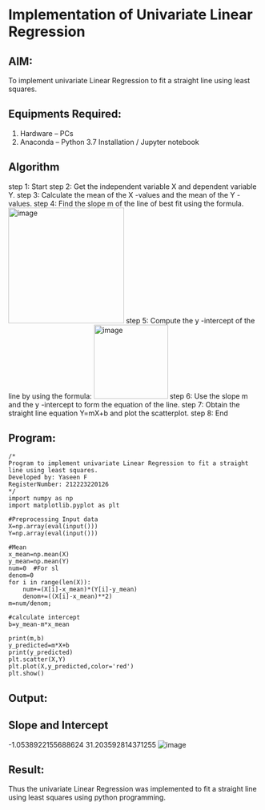 # Implementation of Univariate Linear Regression
## AIM:
To implement univariate Linear Regression to fit a straight line using least squares.

## Equipments Required:
1. Hardware – PCs
2. Anaconda – Python 3.7 Installation / Jupyter notebook

## Algorithm
step 1: Start
step 2: Get the independent variable X and dependent variable Y.
step 3: Calculate the mean of the X -values and the mean of the Y -values.
step 4:  Find the slope m of the line of best fit using the formula. 
<img width="231" alt="image" src="https://user-images.githubusercontent.com/93026020/192078527-b3b5ee3e-992f-46c4-865b-3b7ce4ac54ad.png">
step 5: Compute the y -intercept of the line by using the formula:
<img width="148" alt="image" src="https://user-images.githubusercontent.com/93026020/192078545-79d70b90-7e9d-4b85-9f8b-9d7548a4c5a4.png">
step 6: Use the slope m and the y -intercept to form the equation of the line.
step 7: Obtain the straight line equation Y=mX+b and plot the scatterplot.
step 8: End
## Program:
```
/*
Program to implement univariate Linear Regression to fit a straight line using least squares.
Developed by: Yaseen F
RegisterNumber: 212223220126
*/
import numpy as np
import matplotlib.pyplot as plt

#Preprocessing Input data
X=np.array(eval(input()))
Y=np.array(eval(input()))

#Mean
x_mean=np.mean(X)
y_mean=np.mean(Y)
num=0  #For sl
denom=0
for i in range(len(X)):
    num+=(X[i]-x_mean)*(Y[i]-y_mean)
    denom+=((X[i]-x_mean)**2)
m=num/denom;

#calculate intercept
b=y_mean-m*x_mean

print(m,b)
y_predicted=m*X+b
print(y_predicted)
plt.scatter(X,Y)
plt.plot(X,y_predicted,color='red')
plt.show()
```

## Output:
## Slope and Intercept
-1.0538922155688624 31.203592814371255
![image](https://github.com/user-attachments/assets/ef5438ae-3e94-4c5b-a05d-0d8b13f1534e)



## Result:
Thus the univariate Linear Regression was implemented to fit a straight line using least squares using python programming.
